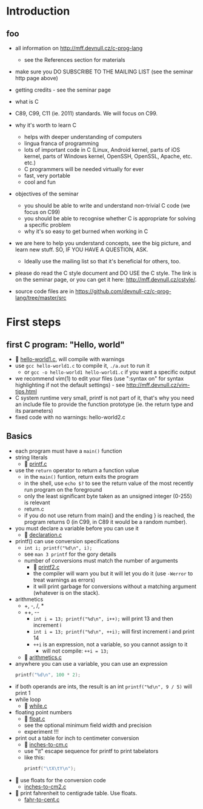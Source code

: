 # Introduction

## foo

- all information on http://mff.devnull.cz/c-prog-lang
  - see the References section for materials
- make sure you DO SUBSCRIBE TO THE MAILING LIST (see the seminar http page
  above)
- getting credits - see the seminar page
- what is C
- C89, C99, C11 (ie. 2011) standards.  We will focus on C99.
- why it's worth to learn C
	- helps with deeper understanding of computers
	- lingua franca of programming
	- lots of important code in C (Linux, Android kernel, parts of iOS
	  kernel, parts of Windows kernel, OpenSSH, OpenSSL, Apache, etc. etc.)
	- C programmers will be needed virtually for ever
	- fast, very portable
	- cool and fun
- objectives of the seminar
	- you should be able to write and understand non-trivial C code (we
	  focus on C99)
	- you should be able to recognise whether C is appropriate for solving a
	  specific problem
	- why it's so easy to get burned when working in C

- we are here to help you understand concepts, see the big picture, and learn
  new stuff.  SO, IF YOU HAVE A QUESTION, ASK.
	- Ideally use the mailing list so that it's beneficial for others, too.

- please do read the C style document and DO USE the C style.  The link is on
  the seminar page, or you can get it here: http://mff.devnull.cz/cstyle/.

- source code files are in https://github.com/devnull-cz/c-prog-lang/tree/master/src

# First steps

## first C program: "Hello, world"

- :eyes: [hello-world1.c](src/hello-world1.c), will compile with warnings
- use `gcc hello-world1.c` to compile it, `./a.out` to run it
	- or `gcc -o hello-world1 hello-world1.c` if you want a specific output
- we recommend vim(1) to edit your files (use ":syntax on" for syntax
	  highlighting if not the default settings)
		- see http://mff.devnull.cz/vim-tips.html
- C system runtime very small, printf is not part of it, that's why you
	  need an include file to provide the function prototype (ie. the return
	  type and its parameters)
- fixed code with no warnings: hello-world2.c

## Basics

- each program must have a `main()` function
- string literals
	- :eyes: [printf.c](src/printf.c)
- use the `return` operator to return a function value
	- in the `main()` funtion, return exits the program
	- in the shell, use `echo $?` to see the return value of the most
	  recently run program on the foreground
	- only the least significant byte taken as an unsigned integer (0-255)
	  is relevant
	- return.c
	- if you do not use return from main() and the ending } is reached, the
	  program returns 0 (in C99, in C89 it would be a random number).
- you must declare a variable before you can use it
	- :eyes: [declaration.c](src/declaration.c)
- printf() can use conversion specifications
	- `int i; printf("%d\n", i);`
	- see `man 3 printf` for the gory details
	- number of conversions must match the number of arguments
		- :eyes: [printf2.c](src/printf2.c)
		- the compiler will warn you but it will let you do it (use
		  `-Werror` to treat warnings as errors)
		- it will print garbage for conversions without a matching
		  argument (whatever is on the stack).
- arithmetics
	- +, -, /, *
	- ++, --
		- `int i = 13; printf("%d\n", i++);` will print 13 and then
		  increment i
		- `int i = 13; printf("%d\n", ++i);` will first increment i and
		  print 14
		- `++i` is an expression, not a variable, so you cannot assign to it
			- will not compile: `++i = 13;`
	- :eyes: [arithmetics.c](src/arithmetics.c)
- anywhere you can use a variable, you can use an expression
	```C
	printf("%d\n", 100 * 2);
	```
- if both operands are ints, the result is an int
	`printf("%d\n", 9 / 5)` will print 1
- while loop
	- :eyes: [while.c](src/while.c)
- floating point numbers
	- :eyes: [float.c](src/float.c)
	- see the optional minimum field width and precision
	- experiment !!!
- print out a table for inch to centimeter conversion
	- :eyes: [inches-to-cm.c](src/inches-to-cm.c)
	- use "\t" escape sequence for printf to print tabelators
	- like this:
	   ```C
	   printf("\tX\tY\n");
	   ```
- :wrench: use floats for the conversion code
	- [inches-to-cm2.c](src/inches-to-cm2.c)
- :wrench: print fahrenheit to centigrade table.  Use floats.
	- [fahr-to-cent.c](src/fahr-to-cent.c)
